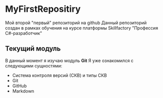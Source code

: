 # MyFirstRepositiry
Мой второй "первый" репозиторий на github
Данный репозиторий создан в рамках обучения на курсе платформы Skillfactory "Профессия C#-разработчик"
## Текущий модуль
В данный момент я изучаю модуль **Git**
Я уже ознакомился с следующими сущностями:
* Система контроля версий (СКВ) и типы СКВ
* Git
* GitHub
* Markdown
